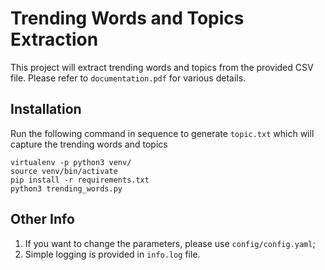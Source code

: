 # Trending Words and Topics Extraction
This project will extract trending words and topics from the provided CSV file. Please refer to `documentation.pdf` for various details.


## Installation
Run the following command in sequence to generate `topic.txt` which will capture the trending words and topics

    virtualenv -p python3 venv/
    source venv/bin/activate
    pip install -r requirements.txt
    python3 trending_words.py

## Other Info
1. If you want to change the parameters, please use `config/config.yaml`;
2. Simple logging is provided in `info.log` file.

